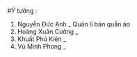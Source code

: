 #Ý tưởng : 
  01. Nguyễn Đức Anh _ Quản lí bán quần áo 
  02. Hoàng Xuân Cường _ 
  03. Khuất Phú Kiên _ 
  04. Vũ Minh Phong _
